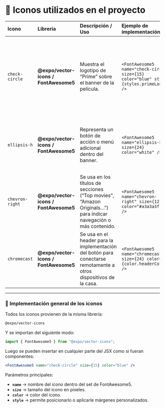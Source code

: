 # 🧭 Iconos utilizados en el proyecto

| Icono | Librería | Descripción / Uso | Ejemplo de implementación | Explicación |
|:------|:-----------|:------------------|:---------------------------|:-------------|
| `check-circle` | **@expo/vector-icons / FontAwesome5** | Muestra el logotipo de “Prime” sobre el banner de la película. | ```<FontAwesome5 name="check-circle" size={15} color="blue" style={styles.primeLogo} />``` | Este icono se usa para indicar que el contenido está incluido con la suscripción Prime. Se importa desde `@expo/vector-icons` y se coloca de forma absoluta sobre la imagen del banner. |
| `ellipsis-h` | **@expo/vector-icons / FontAwesome5** | Representa un botón de acción o menú adicional dentro del banner. | ```<FontAwesome5 name="ellipsis-h" size={24} color="white" />``` | Implementado dentro de un `TouchableOpacity` para generar un botón interactivo que ejecuta la función `FuncRandom` al pulsarlo. |
| `chevron-right` | **@expo/vector-icons / FontAwesome5** | Se usa en los títulos de secciones (“Top movies”, “Amazon Originals…”) para indicar navegación o más contenido. | ```<FontAwesome5 name="chevron-right" size={12} color="#a3a3a3ff" />``` | Refuerza la jerarquía visual mostrando que las listas son desplazables hacia la derecha. |
 `chromecast` | **@expo/vector-icons / FontAwesome5** | Se usa en el header para la implementación del botón para conectarse remotamente a otros dispositivos de la casa. | ```<FontAwesome5 name="chromecast" size={24} color={color.headerColor}  />``` |

---

### 🧩 Implementación general de los iconos

Todos los iconos provienen de la misma librería:  
```bash
@expo/vector-icons
```

Y se importan del siguiente modo:

```javascript
import { FontAwesome5 } from "@expo/vector-icons";
```

Luego se pueden insertar en cualquier parte del JSX como si fueran componentes:

```jsx
<FontAwesome5 name="check-circle" size={15} color="blue" />
```

Parámetros principales:
- **`name`** → nombre del icono dentro del set de FontAwesome5.  
- **`size`** → tamaño del icono en píxeles.  
- **`color`** → color del icono.  
- **`style`** → permite posicionarlo o aplicarle márgenes personalizados.